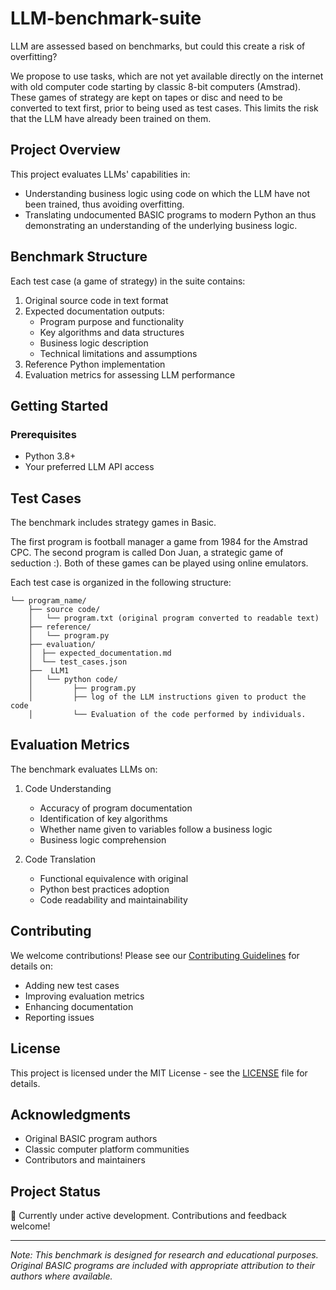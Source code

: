 # LLM-benchmark-suite

LLM are assessed based on benchmarks, but could this create a risk of overfitting?

We propose to use tasks, which are not yet available directly on the internet with old computer code starting by classic 8-bit computers (Amstrad). These games of strategy are kept on tapes or disc and need to be converted to text first, prior to being used as test cases. This limits the risk that the LLM have already been trained on them.

## Project Overview

This project evaluates LLMs' capabilities in:
- Understanding business logic using code on which the LLM have not been trained, thus avoiding overfitting.
- Translating undocumented BASIC programs to modern Python an thus demonstrating an understanding of the underlying business logic.


## Benchmark Structure

Each test case (a game of strategy) in the suite contains:
1. Original source code in text format
2. Expected documentation outputs:
   - Program purpose and functionality
   - Key algorithms and data structures
   - Business logic description
   - Technical limitations and assumptions
3. Reference Python implementation
4. Evaluation metrics for assessing LLM performance

## Getting Started

### Prerequisites
- Python 3.8+
- Your preferred LLM API access


## Test Cases

The benchmark includes strategy games in Basic.

The first program is football manager a game from 1984 for the Amstrad CPC.
The second program is called Don Juan, a strategic game of seduction :).
Both of these games can be played using online emulators.


Each test case is organized in the following structure:
```
└── program_name/
    ├── source code/
    │   └── program.txt (original program converted to readable text)
    ├── reference/
    │   └── program.py
    ├── evaluation/
    │  ├── expected_documentation.md
    │  └── test_cases.json
    ├──  LLM1
    │   └── python code/
    │         ├── program.py
    │         ├── log of the LLM instructions given to product the code
    │         └── Evaluation of the code performed by individuals.
```

## Evaluation Metrics

The benchmark evaluates LLMs on:
1. Code Understanding
   - Accuracy of program documentation
   - Identification of key algorithms
   - Whether name given to variables follow a business logic
   - Business logic comprehension

2. Code Translation
   - Functional equivalence with original
   - Python best practices adoption
   - Code readability and maintainability

## Contributing

We welcome contributions! Please see our [Contributing Guidelines](CONTRIBUTING.md) for details on:
- Adding new test cases
- Improving evaluation metrics
- Enhancing documentation
- Reporting issues

## License

This project is licensed under the MIT License - see the [LICENSE](LICENSE) file for details.

## Acknowledgments

- Original BASIC program authors
- Classic computer platform communities
- Contributors and maintainers

## Project Status

🚧 Currently under active development. Contributions and feedback welcome!

---

*Note: This benchmark is designed for research and educational purposes. Original BASIC programs are included with appropriate attribution to their authors where available.*

